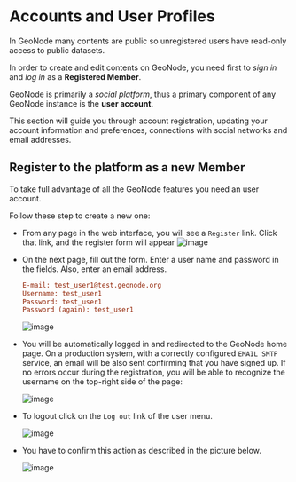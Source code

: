 # Accounts and User Profiles
In GeoNode many contents are public so unregistered users have read-only access to public datasets.

In order to create and edit contents on GeoNode, you need first to *sign in* and *log in* as a **Registered Member**.

GeoNode is primarily a *social platform*, thus a primary component of any GeoNode instance is the **user account**.

This section will guide you through account registration, updating your account information and preferences, connections with social networks and email addresses.

## Register to the platform as a new Member
To take full advantage of all the GeoNode features you need an user account.

Follow these step to create a new one:

 - From any page in the web interface, you will see a `Register` link. Click that link, and the register form will appear
     ![image](https://user-images.githubusercontent.com/1278021/125270714-3b5c1280-e30a-11eb-9ad6-cfa14a77af5d.png)

 - On the next page, fill out the form. Enter a user name and password in the fields. Also, enter an email address.
     ```ini
     E-mail: test_user1@test.geonode.org
     Username: test_user1
     Password: test_user1
     Password (again): test_user1
     ```
     ![image](https://user-images.githubusercontent.com/1278021/125271344-ee2c7080-e30a-11eb-8a03-abac2bb148bd.png)
- You will be automatically logged in and redirected to the GeoNode home page. On a production system, with a correctly configured `EMAIL SMTP` service, an email will be also sent confirming that you have signed up. If no errors occur during the registration, you will be able to recognize the username on the top-right side of the page:

    ![image](https://user-images.githubusercontent.com/1278021/125273295-0f8e5c00-e30d-11eb-97bf-b0e88b100616.png)
 
- To logout click on the `Log out` link of the user menu.

    ![image](https://user-images.githubusercontent.com/1278021/125273494-44021800-e30d-11eb-95e8-3552578f6a4b.png)

- You have to confirm this action as described in the picture below.

     ![image](https://user-images.githubusercontent.com/1278021/125273589-5f6d2300-e30d-11eb-9865-a1133a677189.png)

